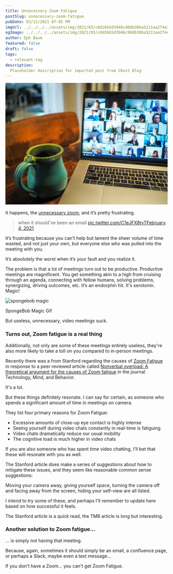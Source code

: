 ```yaml
---
title: Unnecessary Zoom Fatigue
postSlug: unnecessary-zoom-fatigue
pubDate: 03/12/2021 07:05 PM
imgUrl: ../../../../assets/img/2021/03/c0d26b5d394bc90db30ba5211aa2f4e23beb908e.jpeg
ogImage: ../../../../assets/img/2021/03/c0d26b5d394bc90db30ba5211aa2f4e23beb908e.jpeg
author: Eph Baum
featured: false
draft: false
tags:
  - relevant-tag
description:
  Placeholder description for imported post from Ghost Blog
---
```


![Featured Image](../../../../assets/img/2021/03/c0d26b5d394bc90db30ba5211aa2f4e23beb908e.jpeg)

It happens, the [unnecessary zoom](https://twitter.com/JillKrajewski/status/1357331466221453312), and it’s pretty frustrating.

> when it should've been an email [pic.twitter.com/C1eJFX8tyT](https://t.co/C1eJFX8tyT)[February 4, 2021](https://twitter.com/JillKrajewski/status/1357331466221453312?ref_src=twsrc%5Etfw)

It’s frustrating because you can’t help but lament the sheer volume of time wasted, and not just your own, but everyone else who was pulled into the meeting with you.

It’s absolutely the worst when it’s your fault and you realize it.

The problem is that a lot of meetings turn out to be productive. Productive meetings are magnificent. You get something akin to a high from cruising through an agenda, connecting with fellow humans, solving problems, synergizing, driving outcomes, etc. It’s an endorphin hit. It's serotonin. Magic!

![spongebob magic](__GHOST_URL__/content/images/2021/03/spongebob-magic.gif)

SpongeBob Magic Gif

But useless, unnecessary, video meetings suck.

### Turns out, Zoom fatigue is a real thing

Additionally, not only are some of these meetings entirely useless, they're also more likely to take a toll on you compared to in-person meetings.

Recently there was a from Stanford regarding the causes of [Zoom Fatigue](https://news.stanford.edu/2021/02/23/four-causes-zoom-fatigue-solutions/) in response to a peer reviewed article called [Nonverbal overload: A theoretical argument for the causes of Zoom fatigue](https://tmb.apaopen.org/pub/nonverbal-overload/release/1) in the journal Technology, Mind, and Behavior.

It's a lot.

But these things definitely resonate. I can say for certain, as someone who spends a significant amount of time in meetings on camera.

They list four primary reasons for Zoom Fatigue:

*   Excessive amounts of close-up eye contact is highly intense
*   Seeing yourself during video chats constantly in real-time is fatiguing
*   Video chats dramatically reduce our usual mobility
*   The cognitive load is much higher in video chats

If you are also someone who has spent time video chatting, I'll bet that these will resonate with you as well.

The Stanford article does make a series of suggestions about how to mitigate these issues, and they seem like reasonable common sense suggestions:

Moving your camera away, giving yourself space, turning the camera off and facing away from the screen, hiding your self-view are all listed.

I intend to try some of these, and perhaps I'll remember to update here based on how successful it feels.

The Stanford article is a quick read, the TMB article is long but interesting.

### Another solution to Zoom fatigue...

... is simply not having that meeting.

Because, again, sometimes it should simply be an email, a confluence page, or perhaps a Slack, maybe even a text message...

If you don't have a Zoom... you can't get Zoom Fatigue.
